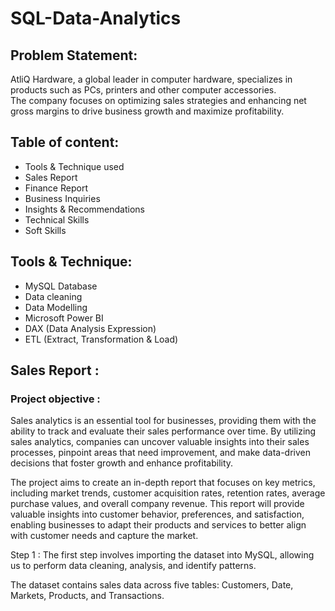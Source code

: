 <h1> SQL-Data-Analytics </h1>
<h2> Problem Statement:</h2>
<p>AtliQ Hardware, a global leader in computer hardware, specializes in products such as PCs, printers and other computer accessories.<br>The company focuses on optimizing sales strategies and enhancing net gross margins to drive business growth and maximize profitability.</p>
<h2>Table of content: </h2>
<ul>
  <li> Tools & Technique used </li>
  <li> Sales Report </li>
  <li> Finance Report </li>
  <li> Business Inquiries </li>
  <li> Insights & Recommendations </li>
  <li> Technical Skills </li>
  <li> Soft Skills </li>
</ul>
<h2>Tools & Technique:</h2>
<ul>
  <li> MySQL Database </li>
  <li> Data cleaning </li>
  <li> Data Modelling </li>
  <li> Microsoft Power BI </li>
  <li> DAX (Data Analysis Expression) </li>
  <li> ETL (Extract, Transformation & Load)</li>
</ul>
<h2>Sales Report : </h2>
<h3>Project objective : </h3>
<p>Sales analytics is an essential tool for businesses, providing them with the ability to track and evaluate their sales performance over time. By utilizing sales analytics, companies can uncover valuable insights into their sales processes, pinpoint areas that need improvement, and make data-driven decisions that foster growth and enhance profitability.</p>
<p>The project aims to create an in-depth report that focuses on key metrics, including market trends, customer acquisition rates, retention rates, average purchase values, and overall company revenue. This report will provide valuable insights into customer behavior, preferences, and satisfaction, enabling businesses to adapt their products and services to better align with customer needs and capture the market.</p>
<p><b></b>Step 1 : </b> The first step involves importing the dataset into MySQL, allowing us to perform data cleaning, analysis, and identify patterns.</p>
          <p>The dataset contains sales data across five tables: Customers, Date, Markets, Products, and Transactions.</p>

